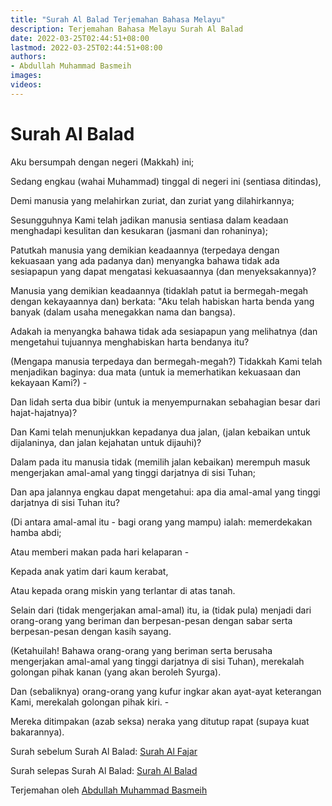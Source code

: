 ```yaml
---
title: "Surah Al Balad Terjemahan Bahasa Melayu"
description: Terjemahan Bahasa Melayu Surah Al Balad
date: 2022-03-25T02:44:51+08:00
lastmod: 2022-03-25T02:44:51+08:00
authors:
- Abdullah Muhammad Basmeih
images:
videos:
---
```


# Surah Al Balad

<p class='atq' id="1">Aku bersumpah dengan negeri (Makkah) ini;</p>
<p class='atq' id="2">Sedang engkau (wahai Muhammad) tinggal di negeri ini (sentiasa ditindas),</p>
<p class='atq' id="3">Demi manusia yang melahirkan zuriat, dan zuriat yang dilahirkannya;</p>
<p class='atq' id="4">Sesungguhnya Kami telah jadikan manusia sentiasa dalam keadaan menghadapi kesulitan dan kesukaran (jasmani dan rohaninya);</p>
<p class='atq' id="5">Patutkah manusia yang demikian keadaannya (terpedaya dengan kekuasaan yang ada padanya dan) menyangka bahawa tidak ada sesiapapun yang dapat mengatasi kekuasaannya (dan menyeksakannya)?</p>
<p class='atq' id="6">Manusia yang demikian keadaannya (tidaklah patut ia bermegah-megah dengan kekayaannya dan) berkata: "Aku telah habiskan harta benda yang banyak (dalam usaha menegakkan nama dan bangsa).</p>
<p class='atq' id="7">Adakah ia menyangka bahawa tidak ada sesiapapun yang melihatnya (dan mengetahui tujuannya menghabiskan harta bendanya itu?</p>
<p class='atq' id="8">(Mengapa manusia terpedaya dan bermegah-megah?) Tidakkah Kami telah menjadikan baginya: dua mata (untuk ia memerhatikan kekuasaan dan kekayaan Kami?) -</p>
<p class='atq' id="9">Dan lidah serta dua bibir (untuk ia menyempurnakan sebahagian besar dari hajat-hajatnya)?</p>
<p class='atq' id="10">Dan Kami telah menunjukkan kepadanya dua jalan, (jalan kebaikan untuk dijalaninya, dan jalan kejahatan untuk dijauhi)?</p>
<p class='atq' id="11">Dalam pada itu manusia tidak (memilih jalan kebaikan) merempuh masuk mengerjakan amal-amal yang tinggi darjatnya di sisi Tuhan;</p>
<p class='atq' id="12">Dan apa jalannya engkau dapat mengetahui: apa dia amal-amal yang tinggi darjatnya di sisi Tuhan itu?</p>
<p class='atq' id="13">(Di antara amal-amal itu - bagi orang yang mampu) ialah: memerdekakan hamba abdi;</p>
<p class='atq' id="14">Atau memberi makan pada hari kelaparan -</p>
<p class='atq' id="15">Kepada anak yatim dari kaum kerabat,</p>
<p class='atq' id="16">Atau kepada orang miskin yang terlantar di atas tanah.</p>
<p class='atq' id="17">Selain dari (tidak mengerjakan amal-amal) itu, ia (tidak pula) menjadi dari orang-orang yang beriman dan berpesan-pesan dengan sabar serta berpesan-pesan dengan kasih sayang.</p>
<p class='atq' id="18">(Ketahuilah! Bahawa orang-orang yang beriman serta berusaha mengerjakan amal-amal yang tinggi darjatnya di sisi Tuhan), merekalah golongan pihak kanan (yang akan beroleh Syurga).</p>
<p class='atq' id="19">Dan (sebaliknya) orang-orang yang kufur ingkar akan ayat-ayat keterangan Kami, merekalah golongan pihak kiri. -</p>
<p class='atq' id="20">Mereka ditimpakan (azab seksa) neraka yang ditutup rapat (supaya kuat bakarannya).</p>

Surah sebelum Surah Al Balad: [Surah Al Fajar](/al-quran/surah-al-fajar-terjemahan-bahasa-melayu/)

Surah selepas Surah Al Balad: [Surah Al Balad](/al-quran/surah-ash-syam-terjemahan-bahasa-melayu/)

Terjemahan oleh [Abdullah Muhammad Basmeih](/authors/abdullah-muhammad-basmeih/)
